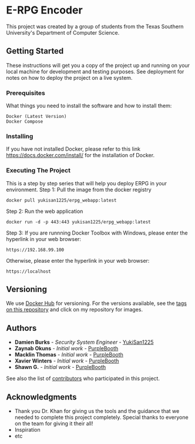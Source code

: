 # E-RPG Encoder

This project was created by a group of students from the Texas Southern University's Department of Computer Science. 

## Getting Started

These instructions will get you a copy of the project up and running on your local machine for development and testing purposes. See deployment for notes on how to deploy the project on a live system.

### Prerequisites

What things you need to install the software and how to install them:
```
Docker (Latest Version)
Docker Compose
```
### Installing

If you have not installed Docker, please refer to this link https://docs.docker.com/install/ for the installation of Docker. 

### Executing The Project

This is a step by step series that will help you deploy ERPG in your environment. 
Step 1: Pull the image from the docker registry
```
docker pull yukisan1225/erpg_webapp:latest
```
Step 2: Run the web application
```
docker run -d -p 443:443 yukisan1225/erpg_webapp:latest
```
Step 3: If you are runnning Docker Toolbox with Windows, please enter the hyperlink in your web browser:
```
https://192.168.99.100
```
Otherwise, please enter the hyperlink in your web browser:
```
https://localhost
```
## Versioning

We use [Docker Hub](https://hub.docker.com) for versioning. For the versions available, see the [tags on this repository](https://hub.docker.com/yukisan1225) and click on my repository for images. 

## Authors

* **Damien Burks** - *Security System Engineer* - [YukiSan1225](https://github.com/YukiSan1225)
* **Zaynab Okuns** - *Initial work* - [PurpleBooth](https://github.com/?)
* **Macklin Thomas** - *Initial work* - [PurpleBooth](https://github.com/?)
* **Xavier Winters** - *Initial work* - [PurpleBooth](https://github.com/?)
* **Shawn G.** - *Initial work* - [PurpleBooth](https://github.com/?)

See also the list of [contributors](https://github.com/your/project/contributors) who participated in this project.

## Acknowledgments

* Thank you Dr. Khan for giving us the tools and the guidance that we needed to complete this project completely. Special thanks to everyone on the team for giving it their all! 
* Inspiration
* etc
